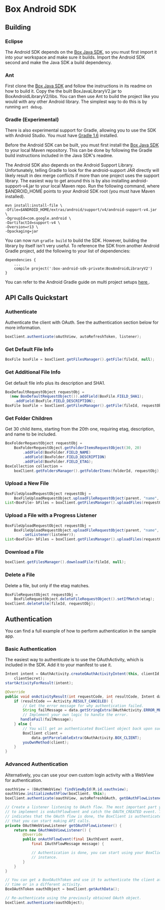 Box Android SDK
===============

Building
--------

### Eclipse

The Android SDK depends on the [Box Java SDK][java-sdk], so you must first
import it into your workspace and make sure it builds. Import the Android SDK
second and make the Java SDK a build dependency.

### Ant

First clone the [Box Java SDK][java-sdk] and follow the instructions in its
readme on how to build it. Copy the the built BoxJavaLibraryV2.jar to
BoxAndroidLibraryV2/libs. You can then use Ant to build the project like you
would with any other Android library. The simplest way to do this is by running
`ant debug`.

### Gradle (Experimental)

There is also experimental support for Gradle, allowing you to use the SDK with
Android Studio. You must have [Gradle 1.6](http://www.gradle.org/downloads)
installed.

Before the Android SDK can be built, you must first install the [Box Java SDK
][java-sdk] to your local Maven repository. This can be done by following the
Gradle build instructions included in the Java SDK's readme.

The Android SDK also depends on the Android Support Library. Unfortunately,
telling Gradle to look for the android-support JAR directly will likely result
in dex merge conflicts if more than one project uses the support library. The
easiest way to get around this is by also installing android-support-v4.jar to
your local Maven repo. Run the following command, where $ANDROID_HOME points to
your Android SDK root (you must have Maven installed).

	mvn install:install-file \
	-Dfile=$ANDROID_HOME/extras/android/support/v4/android-support-v4.jar \
	-DgroupId=com.google.android \
	-DartifactId=support-v4 \
	-Dversion=r13 \
	-Dpackaging=jar

You can now run `gradle build` to build the SDK. However, building the library
by itself isn't very useful. To reference the SDK from another Android Gradle
project, add the following to your list of dependencies:

	dependencies {
		...
		compile project(':box-android-sdk-private:BoxAndroidLibraryV2')
	}

You can refer to the Android Gradle guide on multi project setups [here
][android-gradle].

API Calls Quickstart
--------------------

### Authenticate

Authenticate the client with OAuth. See the authentication section below for
more information.

```java
boxClient.authenticate(oAuthView, autoRefreshToken, listener);
```

### Get Default File Info

```java
BoxFile boxFile = boxClient.getFilesManager().getFile(fileId, null);
```

### Get Additional File Info

Get default file info plus its description and SHA1.

```java
BoxDefaultRequestObject requestObj =
  (new BoxDefaultRequestObject()).addField(BoxFile.FIELD_SHA1);
  	.addField(BoxFile.FIELD_DESCRIPTION);
BoxFile boxFile = boxClient.getFilesManager().getFile(fileId, requestObj);
```

### Get Folder Children

Get 30 child items, starting from the 20th one, requiring etag, description, and
name to be included.

```java
BoxFolderRequestObject requestObj = 
	BoxFolderRequestObject.getFolderItemsRequestObject(30, 20)
		.addField(BoxFolder.FIELD_NAME)
		.addField(BoxFolder.FIELD_DESCRIPTION)
		.addField(BoxFolder.FIELD_ETAG);
BoxCollection collection = 
	boxClient.getFoldersManager().getFolderItems(folderId, requestObj);
```

### Upload a New File

```java
BoxFileUploadRequestObject requestObj = 
	BoxFileUploadRequestObject.uploadFileRequestObject(parent, "name", file);
List<BoxFile> bFiles = boxClient.getFilesManager().uploadFiles(requestObj);
```

### Upload a File with a Progress Listener

```java
BoxFileUploadRequestObject requestObj = 
	BoxFileUploadRequestObject.uploadFileRequestObject(parent, "name", file)
		.setListener(listener));
List<BoxFile> bFiles = boxClient.getFilesManager().uploadFiles(requestObj);
```

### Download a File

```java
boxClient.getFilesManager().downloadFile(fileId, null);
```

### Delete a File

Delete a file, but only if the etag matches.

```java
BoxFileRequestObject requestObj =
	BoxFileRequestObject.deleteFileRequestObject().setIfMatch(etag);
boxClient.deleteFile(fileId, requestObj);
```

Authentication
--------------

You can find a full example of how to perform authentication in the sample app.

### Basic Authentication

The easiest way to authenticate is to use the OAuthActivity, which is included
in the SDK. Add it to your manifest to use it.

```java
Intent intent = OAuthActivity.createOAuthActivityIntent(this, clientId, 
	clientSecret);
startActivityForResult(intent);

@Override
public void onActivityResult(int requestCode, int resultCode, Intent data) {
	if (resultCode == Activity.RESULT_CANCELED) {
		// Get the error message for why authentication failed.
		String failMessage = data.getStringExtra(OAuthActivity.ERROR_MESSAGE);
		// Implement your own logic to handle the error.
	   handleFail(failMessage);
	} else {
		// You will get an authenticated BoxClient object back upon success.
		BoxClient client =
			data.getParcelableExtra(OAuthActivity.BOX_CLIENT);
		youOwnMethod(client);
	}
}
```

### Advanced Authentication

Alternatively, you can use your own custom login activity with a WebView for
authentication.

```java
oauthView = (OAuthWebView) findViewById(R.id.oauthview);
oauthView.initializeAuthFlow(boxClient, this);
boxClient.authenticate(oauthView, autoRefreshOAuth, getOAuthFlowListener());

// Create a listener listening to OAuth flow. The most important part you need
// to implement is onAuthFlowEvent and catch the OAUTH_CREATED event. This event
// indicates that the OAuth flow is done, the BoxClient is authenticated and
// that you can start making API calls. 
private OAuthWebViewListener getOAuthFlowListener() {
	return new OAuthWebViewListener() {
		@Override
		public onAuthFlowEvent(final IAuthEvent event,
			final IAuthFlowMessage message) {

			// Authentication is done, you can start using your BoxClient
			// instance.
		}
	}
}

// You can get a BoxOAuthToken and use it to authenticate the client at a later
// time or in a different activity.
BoxOAuthToken oauthObject = boxClient.getAuthData();

// Re-authenticate using the previously obtained OAuth object.
boxClient.authenticate(oauthObject);
```

[java-sdk]: https://github.com/box/box-java-sdk-private
[android-gradle]: http://tools.android.com/tech-docs/new-build-system/user-guide#TOC-Multi-project-setup
